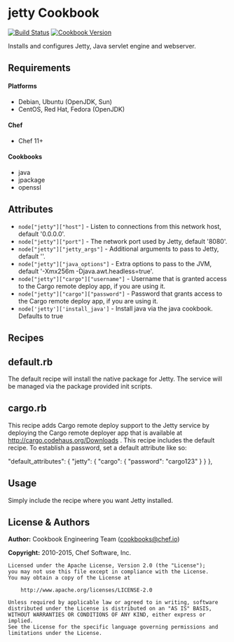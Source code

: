 jetty Cookbook
==============

[![Build Status](https://travis-ci.org/chef-cookbooks/jetty.svg?branch=master)](http://travis-ci.org/chef-cookbooks/jetty)
[![Cookbook Version](https://img.shields.io/cookbook/v/jetty.svg)](https://supermarket.chef.io/cookbooks/jetty)

Installs and configures Jetty, Java servlet engine and webserver.


Requirements
------------
#### Platforms
- Debian, Ubuntu (OpenJDK, Sun)
- CentOS, Red Hat, Fedora (OpenJDK)

#### Chef
- Chef 11+

#### Cookbooks
- java
- jpackage
- openssl

Attributes
----------
* `node["jetty"]["host"]` - Listen to connections from this network host, default '0.0.0.0'.
* `node["jetty"]["port"]` - The network port used by Jetty, default '8080'.
* `node["jetty"]["jetty_args"]` - Additional arguments to pass to Jetty, default ''.
* `node["jetty"]["java_options"]` - Extra options to pass to the JVM, default '-Xmx256m -Djava.awt.headless=true'.
* `node["jetty"]["cargo"]["username"]` - Username that is granted access to the Cargo remote deploy app, if you are using it.
* `node["jetty"]["cargo"]["password"]` - Password that grants access to the Cargo remote deploy app, if you are using it.
* `node['jetty']['install_java']` - Install java via the java cookbook. Defaults to true

Recipes
-------

## default.rb

The default recipe will install the native package for Jetty. The service will be managed via the package provided init scripts.

## cargo.rb

This recipe adds Cargo remote deploy support to the Jetty service by deploying the Cargo remote deployer app that is available at http://cargo.codehaus.org/Downloads . This recipe includes the default recipe.
To establish a password, set a default attribute like so:

  "default_attributes": {
    "jetty": {
      "cargo": {
        "password": "cargo123"
      }
    }
  },

Usage
-----

Simply include the recipe where you want Jetty installed.

License & Authors
-----------------

**Author:** Cookbook Engineering Team (<cookbooks@chef.io>)

**Copyright:** 2010-2015, Chef Software, Inc.

```
Licensed under the Apache License, Version 2.0 (the "License");
you may not use this file except in compliance with the License.
You may obtain a copy of the License at

    http://www.apache.org/licenses/LICENSE-2.0

Unless required by applicable law or agreed to in writing, software
distributed under the License is distributed on an "AS IS" BASIS,
WITHOUT WARRANTIES OR CONDITIONS OF ANY KIND, either express or implied.
See the License for the specific language governing permissions and
limitations under the License.
```
